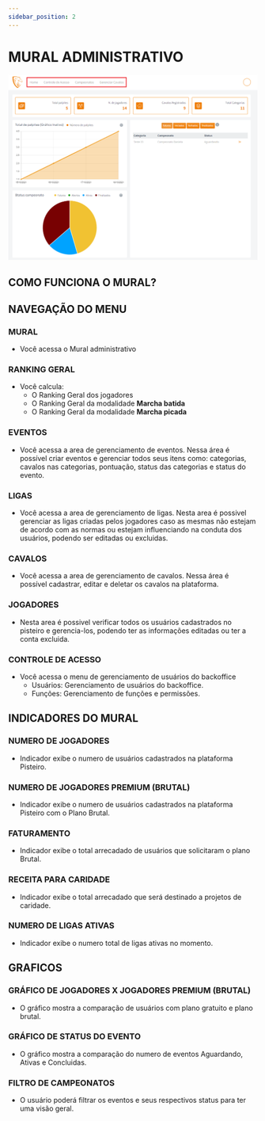```yaml
---
sidebar_position: 2
---
```


# MURAL ADMINISTRATIVO

![Mural](/img/backoffice/mural1.png)

## COMO FUNCIONA O MURAL?

## NAVEGAÇÃO DO MENU

### MURAL

- Você acessa o Mural administrativo

### RANKING GERAL

- Você calcula:
    - O Ranking Geral dos jogadores
    - O Ranking Geral da modalidade **Marcha batida**
    - O Ranking Geral da modalidade **Marcha picada**

### EVENTOS

- Você acessa a area de gerenciamento de eventos. Nessa área é possível criar eventos e gerenciar todos seus itens como: categorias, cavalos nas categorias, pontuação, status das categorias e status do evento.

### LIGAS

- Você acessa a area de gerenciamento de ligas. Nesta area é possivel gerenciar as ligas criadas pelos jogadores caso as mesmas não estejam de acordo com as normas ou estejam influenciando na conduta dos usuários, podendo ser editadas ou excluidas.

### CAVALOS

- Você acessa a area de gerenciamento de cavalos. Nessa área é possível cadastrar, editar e deletar os cavalos na plataforma.

### JOGADORES

- Nesta area é possivel verificar todos os usuários cadastrados no pisteiro e gerencia-los, podendo ter as informações editadas ou ter a conta excluida.

### CONTROLE DE ACESSO

- Você acessa o menu de gerenciamento de usuários do backoffice
    - Usuários: Gerenciamento de usuários do backoffice.
    - Funções: Gerenciamento de funções e permissões.

## INDICADORES DO MURAL

### NUMERO DE JOGADORES

- Indicador exibe o numero de usuários cadastrados na plataforma Pisteiro.

### NUMERO DE JOGADORES PREMIUM (BRUTAL)

- Indicador exibe o numero de usuários cadastrados na plataforma Pisteiro com o Plano Brutal.

### FATURAMENTO

- Indicador exibe o total arrecadado de usuários que solicitaram o plano Brutal.

### RECEITA PARA CARIDADE

- Indicador exibe o total arrecadado que será destinado a projetos de caridade.

### NUMERO DE LIGAS ATIVAS

- Indicador exibe o numero total de ligas ativas no momento.

## GRAFICOS

### GRÁFICO DE JOGADORES X JOGADORES PREMIUM (BRUTAL)

- O gráfico mostra a comparação de usuários com plano gratuito e plano brutal.

### GRÁFICO DE STATUS DO EVENTO

- O gráfico mostra a comparação do numero de eventos Aguardando, Ativas e Concluidas.

### FILTRO DE CAMPEONATOS

- O usuário poderá filtrar os eventos e seus respectivos status para ter uma visão geral.